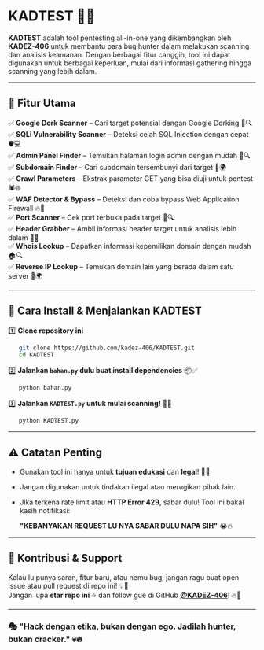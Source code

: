 # KADTEST 🚀💀

**KADTEST** adalah tool pentesting all-in-one yang dikembangkan oleh **KADEZ-406** untuk membantu para bug hunter dalam melakukan scanning dan analisis keamanan. Dengan berbagai fitur canggih, tool ini dapat digunakan untuk berbagai keperluan, mulai dari informasi gathering hingga scanning yang lebih dalam.

---
## 📌 Fitur Utama

✅ **Google Dork Scanner** – Cari target potensial dengan Google Dorking 📜🔍  
✅ **SQLi Vulnerability Scanner** – Deteksi celah SQL Injection dengan cepat 🛡️💻  
✅ **Admin Panel Finder** – Temukan halaman login admin dengan mudah 🔑🔍  
✅ **Subdomain Finder** – Cari subdomain tersembunyi dari target 🔎🌍  
✅ **Crawl Parameters** – Ekstrak parameter GET yang bisa diuji untuk pentest 🕷️🌐  
✅ **WAF Detector & Bypass** – Deteksi dan coba bypass Web Application Firewall 🔥🚀  
✅ **Port Scanner** – Cek port terbuka pada target 🎯🔍  
✅ **Header Grabber** – Ambil informasi header target untuk analisis lebih dalam 📡📜  
✅ **Whois Lookup** – Dapatkan informasi kepemilikan domain dengan mudah 🏠🔍  
✅ **Reverse IP Lookup** – Temukan domain lain yang berada dalam satu server 🔄🌍  

---
## 🎯 Cara Install & Menjalankan KADTEST

1️⃣ **Clone repository ini**
```bash
   git clone https://github.com/kadez-406/KADTEST.git
   cd KADTEST
```

2️⃣ **Jalankan `bahan.py` dulu buat install dependencies** 📦✅
```bash
   python bahan.py
```

3️⃣ **Jalankan `KADTEST.py` untuk mulai scanning!** 🚀🔥
```bash
   python KADTEST.py
```

---
## ⚠️ Catatan Penting

- Gunakan tool ini hanya untuk **tujuan edukasi** dan **legal**! 🚨🚫
- Jangan digunakan untuk tindakan ilegal atau merugikan pihak lain.
- Jika terkena rate limit atau **HTTP Error 429**, sabar dulu! Tool ini bakal kasih notifikasi:
  
  **"KEBANYAKAN REQUEST LU NYA SABAR DULU NAPA SIH"** 😭🔥

---
## 🤝 Kontribusi & Support

Kalau lu punya saran, fitur baru, atau nemu bug, jangan ragu buat open issue atau pull request di repo ini! 💡🚀  
Jangan lupa **star repo ini** ⭐ dan follow gue di GitHub **[@KADEZ-406](https://github.com/kadez-406)**! 🔥🐺

---
### 🎭 "Hack dengan etika, bukan dengan ego. Jadilah hunter, bukan cracker." 💀🔥

